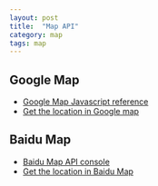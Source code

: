 ```yaml
---
layout: post
title:  "Map API"
category: map
tags: map
---
```



## Google Map
 * [Google Map Javascript reference][google_map_javascript]
 * [Get the location in Google map][google_map_latlng]


## Baidu Map
 * [Baidu Map API console][baidu_map_console]
 * [Get the location in Baidu Map][baidu_map_latlng]


[google_map_latlng]: http://universimmedia.pagesperso-orange.fr/geo/loc.htm
[google_map_javascript]: https://developers.google.com/maps/documentation/javascript/tutorial

[baidu_map_console]: http://lbsyun.baidu.com/apiconsole/key
[baidu_map_latlng]: http://api.map.baidu.com/lbsapi/getpoint/
